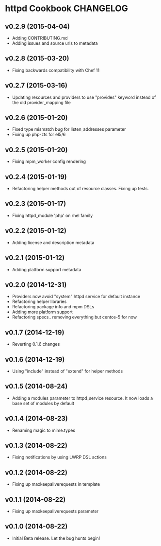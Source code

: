 httpd Cookbook CHANGELOG
========================

v0.2.9 (2015-04-04)
-------------------
- Adding CONTRIBUTING.md
- Adding issues and source urls to metadata

v0.2.8 (2015-03-20)
-------------------
- Fixing backwards compatibility with Chef 11

v0.2.7 (2015-03-16)
-------------------
- Updating resources and providers to use "provides" keyword instead
  of the old provider_mapping file

v0.2.6 (2015-01-20)
-------------------
- Fixed type mismatch bug for listen_addresses parameter
- Fixing up php-zts for el5/6

v0.2.5 (2015-01-20)
-------------------
- Fixing mpm_worker config rendering

v0.2.4 (2015-01-19)
-------------------
- Refactoring helper methods out of resource classes. Fixing up tests.

v0.2.3 (2015-01-17)
-------------------
- Fixing httpd_module 'php' on rhel family

v0.2.2 (2015-01-12)
-------------------
- Adding license and description metadata

v0.2.1 (2015-01-12)
-------------------
- Adding platform support metadata

v0.2.0 (2014-12-31)
-------------------
- Providers now avoid "system" httpd service for default instance
- Refactoring helper libraries
- Refactoring package info and mpm DSLs
- Adding more platform support
- Refactoring specs.. removing everything but centos-5 for now

v0.1.7 (2014-12-19)
-------------------
- Reverting 0.1.6 changes

v0.1.6 (2014-12-19)
-------------------
- Using "include" instead of "extend" for helper methods

v0.1.5 (2014-08-24)
-------------------
- Adding a modules parameter to httpd_service resource. It now loads a base set of modules by default

v0.1.4 (2014-08-23)
-------------------
- Renaming magic to mime.types

v0.1.3 (2014-08-22)
-------------------
- Fixing notifications by using LWRP DSL actions

v0.1.2 (2014-08-22)
-------------------
- Fixing up maxkeepaliverequests in template

v0.1.1 (2014-08-22)
-------------------
- Fixing up maxkeepaliverequests parameter

v0.1.0 (2014-08-22)
-------------------
- Initial Beta release. Let the bug hunts begin!
